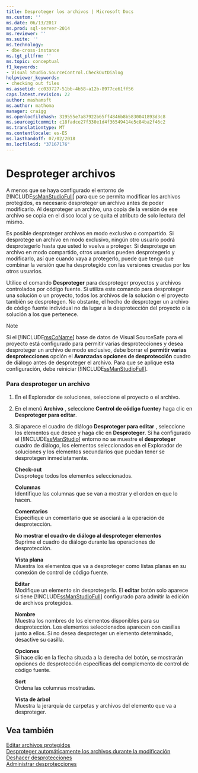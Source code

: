 ```yaml
---
title: Desproteger los archivos | Microsoft Docs
ms.custom: ''
ms.date: 06/13/2017
ms.prod: sql-server-2014
ms.reviewer: ''
ms.suite: ''
ms.technology:
- dbe-cross-instance
ms.tgt_pltfrm: ''
ms.topic: conceptual
f1_keywords:
- Visual Studio.SourceControl.CheckOutDialog
helpviewer_keywords:
- checking out files
ms.assetid: cc033727-51bb-4b58-a12b-8977ce61ff56
caps.latest.revision: 22
author: mashamsft
ms.author: mathoma
manager: craigg
ms.openlocfilehash: 319555e7a87922b65ff4846b8b5830041893d3c8
ms.sourcegitcommit: c18fadce27f330e1d4f36549414e5c84ba2f46c2
ms.translationtype: MT
ms.contentlocale: es-ES
ms.lasthandoff: 07/02/2018
ms.locfileid: "37167176"
---
```

# <a name="check-out-files"></a>Desproteger archivos
  A menos que se haya configurado el entorno de [!INCLUDE[ssManStudioFull](../includes/ssmanstudiofull-md.md)] para que se permita modificar los archivos protegidos, es necesario desproteger un archivo antes de poder modificarlo. Al desproteger un archivo, una copia de la versión de ese archivo se copia en el disco local y se quita el atributo de solo lectura del mismo.  
  
 Es posible desproteger archivos en modo exclusivo o compartido. Si desprotege un archivo en modo exclusivo, ningún otro usuario podrá desprotegerlo hasta que usted lo vuelva a proteger. Si desprotege un archivo en modo compartido, otros usuarios pueden desprotegerlo y modificarlo, así que cuando vaya a protegerlo, puede que tenga que combinar la versión que ha desprotegido con las versiones creadas por los otros usuarios.  
  
 Utilice el comando **Desproteger** para desproteger proyectos y archivos controlados por código fuente. Si utiliza este comando para desproteger una solución o un proyecto, todos los archivos de la solución o el proyecto también se desprotegen. No obstante, el hecho de desproteger un archivo de código fuente individual no da lugar a la desprotección del proyecto o la solución a los que pertenece.  
  
> [!NOTE]  
>  Si el [!INCLUDE[msCoName](../includes/msconame-md.md)] base de datos de Visual SourceSafe para el proyecto está configurado para permitir varias desprotecciones y desea desproteger un archivo de modo exclusivo, debe borrar el **permitir varias desprotecciones** opción el  **Avanzadas opciones de desprotección** cuadro de diálogo antes de desproteger el archivo. Para que se aplique esta configuración, debe reiniciar [!INCLUDE[ssManStudioFull](../includes/ssmanstudiofull-md.md)].  
  
### <a name="to-check-out-a-file"></a>Para desproteger un archivo  
  
1.  En el Explorador de soluciones, seleccione el proyecto o el archivo.  
  
2.  En el menú **Archivo** , seleccione **Control de código fuente**y haga clic en **Desproteger para editar**.  
  
3.  Si aparece el cuadro de diálogo **Desproteger para editar** , seleccione los elementos que desee y haga clic en **Desproteger**. Si ha configurado el [!INCLUDE[ssManStudio](../includes/ssmanstudio-md.md)] entorno no se muestre el **desproteger** cuadro de diálogo, los elementos seleccionados en el Explorador de soluciones y los elementos secundarios que puedan tener se desprotegen inmediatamente.  
  
     **Check-out**  
     Desprotege todos los elementos seleccionados.  
  
     **Columnas**  
     Identifique las columnas que se van a mostrar y el orden en que lo hacen.  
  
     **Comentarios**  
     Especifique un comentario que se asociará a la operación de desprotección.  
  
     **No mostrar el cuadro de diálogo al desproteger elementos**  
     Suprime el cuadro de diálogo durante las operaciones de desprotección.  
  
     **Vista plana**  
     Muestra los elementos que va a desproteger como listas planas en su conexión de control de código fuente.  
  
     **Editar**  
     Modifique un elemento sin desprotegerlo. El **editar** botón solo aparece si tiene [!INCLUDE[ssManStudioFull](../includes/ssmanstudiofull-md.md)] configurado para admitir la edición de archivos protegidos.  
  
     **Nombre**  
     Muestra los nombres de los elementos disponibles para su desprotección. Los elementos seleccionados aparecen con casillas junto a ellos. Si no desea desproteger un elemento determinado, desactive su casilla.  
  
     **Opciones**  
     Si hace clic en la flecha situada a la derecha del botón, se mostrarán opciones de desprotección específicas del complemento de control de código fuente.  
  
     **Sort**  
     Ordena las columnas mostradas.  
  
     **Vista de árbol**  
     Muestra la jerarquía de carpetas y archivos del elemento que va a desproteger.  
  
## <a name="see-also"></a>Vea también  
 [Editar archivos protegidos](../../2014/database-engine/edit-checked-in-files.md)   
 [Desproteger automáticamente los archivos durante la modificación](../../2014/database-engine/automatically-check-out-files-upon-edit.md)   
 [Deshacer desprotecciones](../../2014/database-engine/undo-checkouts.md)   
 [Administrar desprotecciones](../../2014/database-engine/manage-checkouts.md)  
  
  
